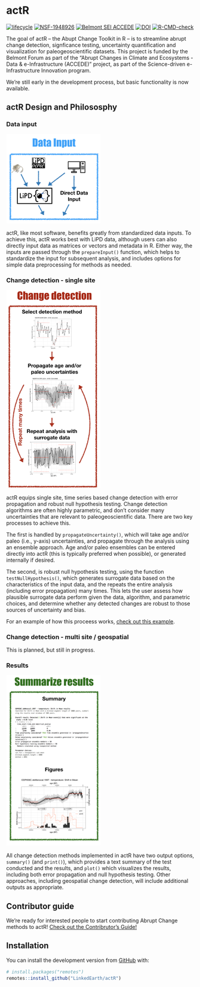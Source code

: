 
<!-- README.md is generated from README.Rmd. Please edit that file -->

# actR

<!-- badges: start -->

[![lifecycle](https://img.shields.io/badge/lifecycle-experimental-orange.svg)](https://www.tidyverse.org/lifecycle/#experimental)
[![NSF-1948926](https://img.shields.io/badge/NSF-1929460-blue.svg)](https://nsf.gov/awardsearch/showAward?AWD_ID=1929460)
[![Belmont SEI
ACCEDE](https://img.shields.io/badge/Belmont%20SEI-ACCEDE-blue)](https://www.belmontforum.org/archives/projects/abrupt-change-in-climate-and-ecosystems-where-are-the-tipping-points)
[![DOI](https://zenodo.org/badge/359257314.svg)](https://zenodo.org/badge/latestdoi/359257314)
[![R-CMD-check](https://github.com/LinkedEarth/actR/actions/workflows/R-CMD-check.yaml/badge.svg)](https://github.com/LinkedEarth/actR/actions/workflows/R-CMD-check.yaml)
<!-- badges: end -->

The goal of actR – the Abupt Change Toolkit in R – is to streamline
abrupt change detection, signficance testing, uncertainty quantification
and visualization for paleogeoscientific datasets. This project is
funded by the Belmont Forum as part of the “Abrupt Changes in Climate
and Ecosystems - Data & e-Infrastructure (ACCEDE)” project, as part of
the Science-driven e-Infrastructure Innovation program.

We’re still early in the development process, but basic functionality is
now available.

## actR Design and Philososphy

### Data input

<img src="DataInputDiagram.png" width="50%" />

actR, like most software, benefits greatly from standardized data
inputs. To achieve this, actR works best with LiPD data, although users
can also directly input data as matrices or vectors and metadata in R.
Either way, the inputs are passed through the `prepareInput()` function,
which helps to standardize the input for subsequent analysis, and
includes options for simple data preprocessing for methods as needed.

### Change detection - single site

<img src="ChangeDetectionDiagram.png" width="50%" />

actR equips single site, time series based change detection with error
propagation and robust null hypothesis testing. Change detection
algorithms are often highly parametric, and don’t consider many
uncertainties that are relevant to paleogeoscientific data. There are
two key processes to achieve this.

The first is handled by `propagateUncertainty()`, which will take age
and/or paleo (i.e., y-axis) uncertainties, and propagate through the
analysis using an ensemble approach. Age and/or paleo ensembles can be
entered directly into actR (this is typically preferred when possible),
or generated internally if desired.

The second, is robust null hypothesis testing, using the function
`testNullHypothesis()`, which generates surrogate data based on the
characteristics of the input data, and the repeats the entire analysis
(including error propagation) many times. This lets the user assess how
plausible surrogate data perform given the data, algorithm, and
parametric choices, and determine whether any detected changes are
robust to those sources of uncertainty and bias.

For an example of how this proceess works, [check out this
example](articles/detectExcursion.html).

### Change detection - multi site / geospatial

This is planned, but still in progress.

### Results

<img src="SummarizeResultsDiagram.png" width="50%" />

All change detection methods implemented in actR have two output
options, `summary()` (and `print()`), which provides a text summary of
the test conducted and the results, and `plot()` which visualizes the
results, including both error propagation and null hypothesis testing.
Other approaches, including geospatial change detection, will include
additional outputs as appropriate.

## Contributor guide

We’re ready for interested people to start contributing Abrupt Change
methods to actR! [Check out the Contribrutor’s
Guide!](contributor_guide.html)

## Installation

You can install the development version from
[GitHub](https://github.com/) with:

``` r
# install.packages("remotes")
remotes::install_github("LinkedEarth/actR")
```
